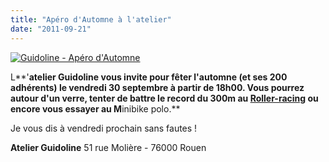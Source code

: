 ```yaml
---
title: "Apéro d'Automne à l'atelier"
date: "2011-09-21"
---
```


[![](http://www.guidoline.com/wp-content/uploads/2011/09/visuel-automne-723x1024.jpg "Guidoline - Apéro d'Automne")](http://www.guidoline.com/wp-content/uploads/2011/09/visuel-automne.jpg)

L**'**atelier Guidoline vous invite pour fêter l'automne (et ses 200 adhérents) le **vendredi 30 septembre** à partir de 18h00. Vous pourrez autour d'**un verre**, tenter de battre le record du **300m au [Roller-racing](http://www.guidoline.com/magazine/roller-racing/)** ou encore vous essayer au M**inibike polo.**

Je vous dis à vendredi prochain sans fautes !

**Atelier Guidoline** 51 rue Molière - 76000 Rouen
